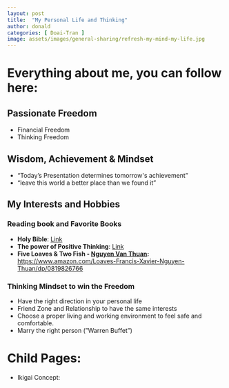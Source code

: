 ```yaml
---
layout: post
title:  "My Personal Life and Thinking"
author: donald
categories: [ Doai-Tran ]
image: assets/images/general-sharing/refresh-my-mind-my-life.jpg
---
```


# Everything about me, you can follow here:

## Passionate Freedom
- Financial Freedom
- Thinking Freedom
## Wisdom, Achievement & Mindset
- “Today’s Presentation determines tomorrow's achievement”
- “leave this world a better place than we found it”
## My Interests and Hobbies
### Reading book and Favorite Books
- **Holy Bible**: [Link](https://www.amazon.com/KJV-Holy-Bible-Standard-Leather/dp/1432132652/ref=sr_1_1?crid=1TZ8F9Z2YGO00&keywords=Holy+Bible&qid=1702747761&s=books&sprefix=%2Cstripbooks-intl-ship%2C289&sr=1-1)
- **The power of Positive Thinking**: [Link](https://www.amazon.com/Power-Positive-Thinking-Norman-Vincent/dp/0743234804)
- **Five Loaves & Two Fish - [Nguyen Van Thuan](https://www.amazon.com/s/ref=dp_byline_sr_book_1?ie=UTF8&field-author=Francis+Xavier+Nguyen+Van+Thuan&text=Francis+Xavier+Nguyen+Van+Thuan&sort=relevancerank&search-alias=books):** https://www.amazon.com/Loaves-Francis-Xavier-Nguyen-Thuan/dp/0819826766
### Thinking Mindset to win the Freedom
- Have the right direction in your personal life
- Friend Zone and Relationship to have the same interests
- Choose a proper living and working environment to feel safe and comfortable.
- Marry the right person (”Warren Buffet”)

# Child Pages:
- Ikigai Concept: 

